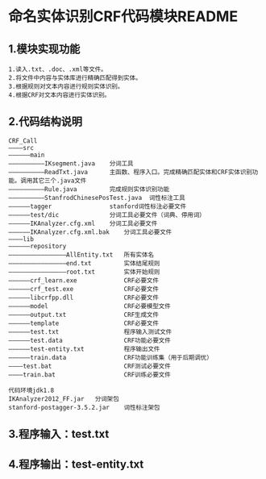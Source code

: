 # 命名实体识别CRF代码模块README
## 1.模块实现功能
	1.读入.txt、.doc、.xml等文件。
	2.将文件中内容与实体库进行精确匹配得到实体。
	3.根据规则对文本内容进行规则实体识别。
	4.根据CRF对文本内容进行实体识别。

## 2.代码结构说明
	CRF_Call
	————src
	——————main
	——————————IKsegment.java	分词工具
	——————————ReadTxt.java		主函数、程序入口。完成精确匹配实体和CRF实体识别功能。调用其它三个.java文件
	——————————Rule.java			完成规则实体识别功能
	——————————StanfrodChinesePosTest.java  词性标注工具
	——————tagger				stanford词性标注必要文件
	——————test/dic				分词工具必要文件（词典、停用词）
	——————IKAnalyzer.cfg.xml	分词工具必要文件
	——————IKAnalyzer.cfg.xml.bak	分词工具必要文件
	————lib
	——————repository
	————————————————AllEntity.txt	所有实体名
	————————————————end.txt			实体结尾规则
	————————————————root.txt		实体开始规则
	——————crf_learn.exe				CRF必要文件
	——————crf_test.exe				CRF必要文件
	——————libcrfpp.dll				CRF必要文件
	——————model						CRF必要模型文件
	——————output.txt				CRF生成文件
	——————template					CRF必要文件
	——————test.txt					程序输入测试文件
	——————test.data					CRF功能必要文件
	——————test-entity.txt			程序输出文件
	——————train.data				CRF功能训练集（用于后期调优）
	————test.bat					CRF测试必要文件
	————train.bat					CRF训练必要文件
	
	代码环境jdk1.8 
	IKAnalyzer2012_FF.jar	分词架包
	stanford-postagger-3.5.2.jar	词性标注架包

## 3.程序输入：test.txt

## 4.程序输出：test-entity.txt
